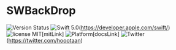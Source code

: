 # SWBackDrop

![Version Status](https://img.shields.io/cocoapods/v/SWBackDrop.svg) 
![Swift 5.0](https://img.shields.io/badge/Swift-5.0-orange.svg?style=flat)(https://developer.apple.com/swift/)
![license MIT](https://img.shields.io/cocoapods/l/SWBackDrop.svg)[mitLink] 
![Platform](https://img.shields.io/cocoapods/p/SWBackDrop.svg)[docsLink] 
![Twitter](https://img.shields.io/badge/twitter-@hoootaan-blue.svg?style=flat)(https://twitter.com/hoootaan)
